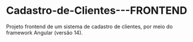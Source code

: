 # Cadastro-de-Clientes---FRONTEND
Projeto frontend de um sistema de cadastro de clientes, por meio do framework Angular (versão 14).
